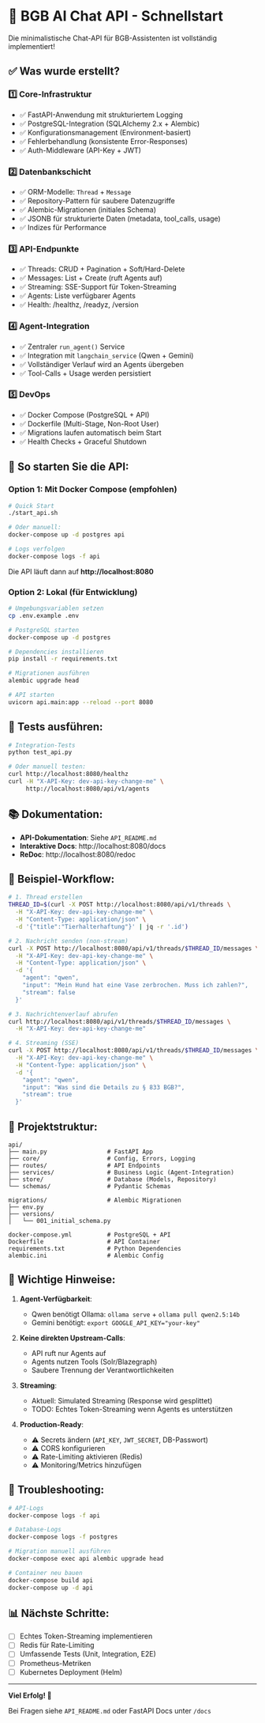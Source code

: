 # 🎯 BGB AI Chat API - Schnellstart

Die minimalistische Chat-API für BGB-Assistenten ist vollständig implementiert!

## ✅ Was wurde erstellt?

### 1️⃣ **Core-Infrastruktur**
- ✅ FastAPI-Anwendung mit strukturiertem Logging
- ✅ PostgreSQL-Integration (SQLAlchemy 2.x + Alembic)
- ✅ Konfigurationsmanagement (Environment-basiert)
- ✅ Fehlerbehandlung (konsistente Error-Responses)
- ✅ Auth-Middleware (API-Key + JWT)

### 2️⃣ **Datenbankschicht**
- ✅ ORM-Modelle: `Thread` + `Message`
- ✅ Repository-Pattern für saubere Datenzugriffe
- ✅ Alembic-Migrationen (initiales Schema)
- ✅ JSONB für strukturierte Daten (metadata, tool_calls, usage)
- ✅ Indizes für Performance

### 3️⃣ **API-Endpunkte**
- ✅ Threads: CRUD + Pagination + Soft/Hard-Delete
- ✅ Messages: List + Create (ruft Agents auf)
- ✅ Streaming: SSE-Support für Token-Streaming
- ✅ Agents: Liste verfügbarer Agents
- ✅ Health: /healthz, /readyz, /version

### 4️⃣ **Agent-Integration**
- ✅ Zentraler `run_agent()` Service
- ✅ Integration mit `langchain_service` (Qwen + Gemini)
- ✅ Vollständiger Verlauf wird an Agents übergeben
- ✅ Tool-Calls + Usage werden persistiert

### 5️⃣ **DevOps**
- ✅ Docker Compose (PostgreSQL + API)
- ✅ Dockerfile (Multi-Stage, Non-Root User)
- ✅ Migrations laufen automatisch beim Start
- ✅ Health Checks + Graceful Shutdown

## 🚀 So starten Sie die API:

### Option 1: Mit Docker Compose (empfohlen)

```bash
# Quick Start
./start_api.sh

# Oder manuell:
docker-compose up -d postgres api

# Logs verfolgen
docker-compose logs -f api
```

Die API läuft dann auf **http://localhost:8080**

### Option 2: Lokal (für Entwicklung)

```bash
# Umgebungsvariablen setzen
cp .env.example .env

# PostgreSQL starten
docker-compose up -d postgres

# Dependencies installieren
pip install -r requirements.txt

# Migrationen ausführen
alembic upgrade head

# API starten
uvicorn api.main:app --reload --port 8080
```

## 🧪 Tests ausführen:

```bash
# Integration-Tests
python test_api.py

# Oder manuell testen:
curl http://localhost:8080/healthz
curl -H "X-API-Key: dev-api-key-change-me" \
     http://localhost:8080/api/v1/agents
```

## 📚 Dokumentation:

- **API-Dokumentation**: Siehe `API_README.md`
- **Interaktive Docs**: http://localhost:8080/docs
- **ReDoc**: http://localhost:8080/redoc

## 🎯 Beispiel-Workflow:

```bash
# 1. Thread erstellen
THREAD_ID=$(curl -X POST http://localhost:8080/api/v1/threads \
  -H "X-API-Key: dev-api-key-change-me" \
  -H "Content-Type: application/json" \
  -d '{"title":"Tierhalterhaftung"}' | jq -r '.id')

# 2. Nachricht senden (non-stream)
curl -X POST http://localhost:8080/api/v1/threads/$THREAD_ID/messages \
  -H "X-API-Key: dev-api-key-change-me" \
  -H "Content-Type: application/json" \
  -d '{
    "agent": "qwen",
    "input": "Mein Hund hat eine Vase zerbrochen. Muss ich zahlen?",
    "stream": false
  }'

# 3. Nachrichtenverlauf abrufen
curl http://localhost:8080/api/v1/threads/$THREAD_ID/messages \
  -H "X-API-Key: dev-api-key-change-me"

# 4. Streaming (SSE)
curl -X POST http://localhost:8080/api/v1/threads/$THREAD_ID/messages \
  -H "X-API-Key: dev-api-key-change-me" \
  -H "Content-Type: application/json" \
  -d '{
    "agent": "qwen",
    "input": "Was sind die Details zu § 833 BGB?",
    "stream": true
  }'
```

## 📁 Projektstruktur:

```
api/
├── main.py                 # FastAPI App
├── core/                   # Config, Errors, Logging
├── routes/                 # API Endpoints
├── services/               # Business Logic (Agent-Integration)
├── store/                  # Database (Models, Repository)
└── schemas/                # Pydantic Schemas

migrations/                 # Alembic Migrationen
├── env.py
├── versions/
│   └── 001_initial_schema.py

docker-compose.yml          # PostgreSQL + API
Dockerfile                  # API Container
requirements.txt            # Python Dependencies
alembic.ini                 # Alembic Config
```

## 🔑 Wichtige Hinweise:

1. **Agent-Verfügbarkeit**: 
   - Qwen benötigt Ollama: `ollama serve` + `ollama pull qwen2.5:14b`
   - Gemini benötigt: `export GOOGLE_API_KEY="your-key"`

2. **Keine direkten Upstream-Calls**: 
   - API ruft nur Agents auf
   - Agents nutzen Tools (Solr/Blazegraph)
   - Saubere Trennung der Verantwortlichkeiten

3. **Streaming**: 
   - Aktuell: Simulated Streaming (Response wird gesplittet)
   - TODO: Echtes Token-Streaming wenn Agents es unterstützen

4. **Production-Ready**:
   - ⚠️ Secrets ändern (`API_KEY`, `JWT_SECRET`, DB-Passwort)
   - ⚠️ CORS konfigurieren
   - ⚠️ Rate-Limiting aktivieren (Redis)
   - ⚠️ Monitoring/Metrics hinzufügen

## 🐛 Troubleshooting:

```bash
# API-Logs
docker-compose logs -f api

# Database-Logs
docker-compose logs -f postgres

# Migration manuell ausführen
docker-compose exec api alembic upgrade head

# Container neu bauen
docker-compose build api
docker-compose up -d api
```

## 📊 Nächste Schritte:

- [ ] Echtes Token-Streaming implementieren
- [ ] Redis für Rate-Limiting
- [ ] Umfassende Tests (Unit, Integration, E2E)
- [ ] Prometheus-Metriken
- [ ] Kubernetes Deployment (Helm)

---

**Viel Erfolg! 🚀**

Bei Fragen siehe `API_README.md` oder FastAPI Docs unter `/docs`


